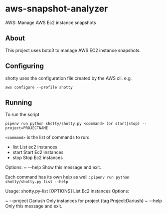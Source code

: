 # aws-snapshot-analyzer
AWS: Manage AWS Ec2 instance snapshots

## About

This project uses boto3 to manage AWS EC2 instance snapshots.

## Configuring

shotty uses the configuration file created by the AWS cli. e.g.

`aws configure --profile shotty`

## Running

To run the script

`pipenv run python shotty/shotty.py <command> (or start|stop) --project=PROJECTNAME`

`<command>` is the list of commands to run:
-   list   List ec2 instances
-   start  Start Ec2 instances
-   stop   Stop Ec2 instances

Options:
~ --help  Show this message and exit.



Each command has its own help as well.:
`pipenv run python shotty/shotty.py list --help`

Usage:
shotty.py-list [OPTIONS]
List Ec2 instances
Options:

~ --project Dariush Only instances for project (tag Project:Dariush)
~ --help            Only this message and exit.